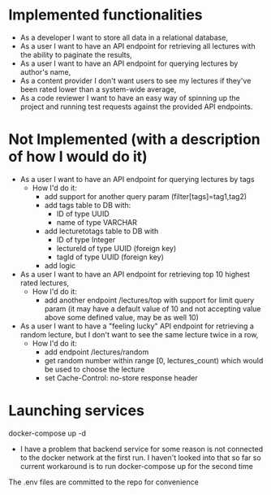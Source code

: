 # Implemented functionalities

* As a developer I want to store all data in a relational database,
* As a user I want to have an API endpoint for retrieving all lectures with the ability 
to paginate the results,
* As a user I want to have an API endpoint for querying lectures by author's name,
* As a content provider I don't want users to see my lectures if they've been rated 
lower than a system-wide average,
* As a code reviewer I want to have an easy way of spinning up the project and running test 
requests against the provided API endpoints.


# Not Implemented (with a description of how I would do it)

* As a user I want to have an API endpoint for querying lectures by tags
  * How I'd do it:
    * add support for another query param (filter[tags]=tag1,tag2)
    * add tags table to DB with:
        * ID of type UUID
        * name of type VARCHAR
    * add lecturetotags table to DB with
        * ID of type Integer
        * lectureId of type UUID (foreign key)
        * tagId of type UUID (foreign key)
    * add logic
* As a user I want to have an API endpoint for retrieving top 10 highest rated lectures,
  * How I'd do it:
    * add another endpoint /lectures/top with support for limit query param (it may have a default value of 10
    and not accepting value above some defined value, may be as well 10)
* As a user I want to have a "feeling lucky" API endpoint for retrieving a random
lecture, but I don't want to see the same lecture twice in a row,
    * How I'd do it:
      * add endpoint /lectures/random
      * get random number within range [0, lectures_count) which would be used to choose the lecture
      * set Cache-Control: no-store response header


# Launching services
docker-compose up -d
  * I have a problem that backend service for some reason is not connected to the docker network at the first 
  run. I haven't looked into that so far so current workaround is to run docker-compose up for the second time

The .env files are committed to the repo for convenience  